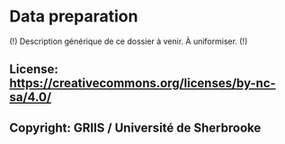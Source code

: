 # Data preparation

(!)
Description générique de ce dossier à venir. À uniformiser.
(!)

## License: https://creativecommons.org/licenses/by-nc-sa/4.0/

## Copyright: GRIIS / Université de Sherbrooke
